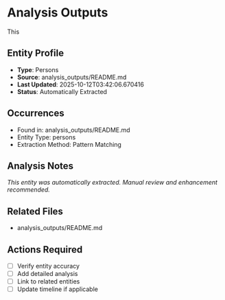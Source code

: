 # Analysis Outputs

This

## Entity Profile
- **Type**: Persons
- **Source**: analysis_outputs/README.md
- **Last Updated**: 2025-10-12T03:42:06.670416
- **Status**: Automatically Extracted

## Occurrences
- Found in: analysis_outputs/README.md
- Entity Type: persons
- Extraction Method: Pattern Matching

## Analysis Notes
*This entity was automatically extracted. Manual review and enhancement recommended.*

## Related Files
- analysis_outputs/README.md

## Actions Required
- [ ] Verify entity accuracy
- [ ] Add detailed analysis
- [ ] Link to related entities
- [ ] Update timeline if applicable

